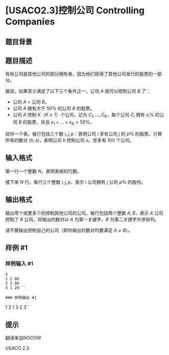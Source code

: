 # [USACO2.3]控制公司 Controlling Companies

## 题目背景



## 题目描述

有些公司是其他公司的部分拥有者，因为他们获得了其他公司发行的股票的一部分。

据说，如果至少满足了以下三个条件之一，公司 $A$ 就可以控制公司 $B$ 了：

- 公司 $A$ = 公司 $B$。
- 公司 $A$ 拥有大于 $50\%$ 的公司 $B$ 的股票。
- 公司 $A$ 控制 $K$（$K \geq 1$）个公司，记为 $C_1, \ldots, C_K$，每个公司 $C_i$ 拥有 $x_i\%$ 的公司 $B$ 的股票，并且 $x_1+ \ldots + x_K \gt 50\%$。

给你一个表，每行包括三个数 $i,j,p$：表明公司 $i$ 享有公司 $j$ 的 $p\%$ 的股票。计算所有的数对 $(h,s)$，表明公司 $h$ 控制公司 $s$。至多有 $100$ 个公司。

## 输入格式

第一行一个整数 $N$，表明表格的行数。

接下来 $N$ 行，每行三个整数 $i,j,p$，表示 $i$ 公司拥有 $j$ 公司 $p\%$ 的股份。

## 输出格式

输出零个或更多个的控制其他公司的公司。每行包括两个整数 $A,B$，表示 $A$ 公司控制了 $B$ 公司。将输出的数对以 $A$ 为第一关键字，$B$ 为第二关键字升序排列。

请不要输出控制自己的公司（即你输出的数对均要满足 $A \neq B$）。

## 样例 #1

### 样例输入 #1
```
3
1 2 80
2 3 80
3 1 20```

### 样例输出 #1

```
1 2
1 3
2 3```

## 提示

翻译来自NOCOW

USACO 2.3

